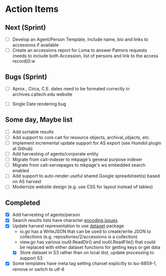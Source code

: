 
# Action Items

## Next (Sprint)

+ [ ] Develop an Agent/Person Template, include name, bio and links to accessions if available
+ [ ] Create an accessions report for Loma to answer Patrons requests (needs to include both Accession, list of persons and link to the access record)0:w

## Bugs (Sprint)

+ [ ] Aprox., Circa, C.E. dates need to be formated correctly in archives.caltech.edu website
+ [ ] Single Date rendering bug


## Some day, Maybe list

+ [ ] Add sortable results
+ [ ] Add support to core cait for resource objects, archival_objects, etc.
+ [ ] Implement incremental update support for AS export (see Humdol plugin at Github)
+ [ ] Add harvesting of agents/corporate entity
+ [ ] Migrate from cait-indexer to mkpage's general purpose indexer
+ [ ] Migrate from cait-servepages to mkpage's ws embedded search enabled
+ [ ] Add support to auto-render useful shared Google spreadsheet(s) based on AS harvest
+ [ ] Modernize website design (e.g. use CSS for layout instead of tables)
 
## Completed

+ [x] Add harvesting of agents/person
+ [x] Search results lists have character [encoding issues](http://archives.caltech.edu/search/basic/?q=Marble&-search.x=7&-search.y=0)
+ [x] Update harvest representation to use [dataset](https://caltechlibrary.github.io/dataset) package
    + io.go has a WriteJSON that can be used to create/write JSON to collections (e.g. repositories/2/accessions is a collection)
    + view.go has various ioutil.ReadDir() and ioutil.ReadFile() that could be replaced with either dataset functions for getting keys or get data
    + [x] Store dataset in S3 rather than on local dist, update processing to support S3
+ [x] Some templates have meta tag setting charset explicitly to iso-8859-1, remove or switch to utf-8
